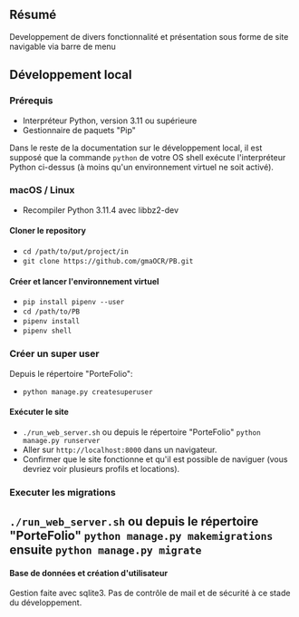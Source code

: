 ## Résumé

Developpement de divers fonctionnalité et présentation sous forme de site navigable via
barre de menu

## Développement local

### Prérequis

- Interpréteur Python, version 3.11 ou supérieure
- Gestionnaire de paquets "Pip"

Dans le reste de la documentation sur le développement local, 
il est supposé que la commande `python` de votre OS shell exécute l'interpréteur Python ci-dessus (à moins qu'un environnement virtuel ne soit activé).

### macOS / Linux

- Recompiler Python 3.11.4 avec libbz2-dev

#### Cloner le repository

- `cd /path/to/put/project/in`
- `git clone https://github.com/gmaOCR/PB.git`

#### Créer et lancer l'environnement virtuel

- `pip install pipenv --user`
- `cd /path/to/PB`
- `pipenv install`
- `pipenv shell`

### Créer un super user
Depuis le répertoire "PorteFolio":

- `python manage.py createsuperuser`

#### Exécuter le site

- `./run_web_server.sh` ou depuis le répertoire "PorteFolio" `python manage.py runserver` 
- Aller sur `http://localhost:8000` dans un navigateur.
- Confirmer que le site fonctionne et qu'il est possible de naviguer (vous devriez voir plusieurs profils et locations).

### Executer les migrations

`./run_web_server.sh` ou depuis le répertoire "PorteFolio" `python manage.py makemigrations` ensuite `python manage.py migrate` 
- 

#### Base de données et création d'utilisateur
Gestion faite avec sqlite3. Pas de contrôle de mail et de sécurité à ce stade du développement.
